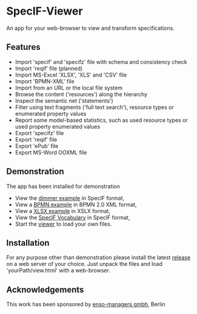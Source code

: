 # SpecIF-Viewer
An app for your web-browser to view and transform specifications.

## Features
- Import 'specif' and 'specifz' file with schema and consistency check
- Import 'reqif' file (planned)
- Import MS-Excel 'XLSX', 'XLS' and 'CSV' file
- Import 'BPMN-XML' file
- Import from an URL or the local file system
- Browse the content ('resources') along the hierarchy
- Inspect the semantic net ('statements')
- Filter using text fragments ('full text search'), resource types or enumerated property values
- Report some model-based statistics, such as used resource types or used property enumerated values
- Export 'specifz' file
- Export 'reqif' file
- Export 'ePub' file
- Export MS-Word OOXML file

## Demonstration
The app has been installed for demonstration
- View the [dimmer example](https://specif.de/apps/view.html#import=../examples/Dimmer.specifz) in SpecIF format,
- View a [BPMN example](https://specif.de/apps/view.html#import=../examples/Fahrtbeginn.bpmn) in BPMN 2.0 XML format,
- View a [XLSX example](https://specif.de/apps/view.html#import=../examples/Requirements.xlsx) in XSLX format,
- View the [SpecIF Vocabulary](https://specif.de/apps/view.html#import=../examples/Vocabulary.specifz) in SpecIF format,
- Start the [viewer](https://specif.de/apps/view.html) to load your own files.

## Installation
For any purpose other than demonstration please install the latest [release](https://github.com/GfSE/SpecIF-Viewer/releases) on a web server of your choice. Just unpack the files and load 'yourPath/view.html' with a web-browser.

## Acknowledgements
This work has been sponsored by [enso-managers gmbh](http://enso-managers.de), Berlin
